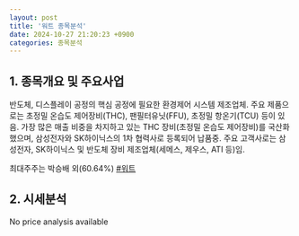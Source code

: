 ```yaml
---
layout: post
title: '워트 종목분석'
date: 2024-10-27 21:20:23 +0900
categories: 종목분석
---
```


## 1. 종목개요 및 주요사업

반도체, 디스플레이 공정의 핵심 공정에 필요한 환경제어 시스템 제조업체. 주요 제품으로는 초정밀 온습도 제어장비(THC), 팬필터유닛(FFU), 초정밀 항온기(TCU) 등이 있음. 가장 많은 매출 비중을 차지하고 있는 THC 장비(초정밀 온습도 제어장비)를 국산화했으며, 삼성전자와 SK하이닉스의 1차 협력사로 등록되어 납품중. 주요 고객사로는 삼성전자, SK하이닉스 및 반도체 장비 제조업체(세메스, 제우스, ATI 등)임.

최대주주는 박승배 외(60.64%)
[#워트](#)

## 2. 시세분석

No price analysis available
